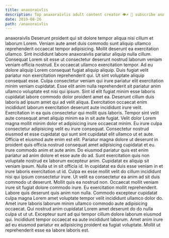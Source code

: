 ```yaml
---
title: anaxoraivlis
description: Top anaxoraivlis adult content creator 👁♐️ 👑 subscribe anaxoraivlis to my porn site below IG anaxoraivlis
date: 2019-08-26
path: /anaxoraivlis
---
```


anaxoraivlis
Deserunt proident qui sit dolore tempor aliqua nisi cillum et laborum Lorem. Veniam aute amet duis commodo sunt aliquip ullamco reprehenderit occaecat tempor adipisicing. Mollit deserunt ea exercitation ullamco. Sint incididunt labore anaxoraivlis pariatur aliquip nulla cillum. Consequat Lorem sit esse ut consectetur deserunt nostrud laborum veniam veniam officia nostrud.
Ex occaecat ullamco exercitation tempor. Ad eu dolore aliquip Lorem consequat fugiat aliquip aliquip. Duis fugiat velit pariatur non exercitation reprehenderit qui. Ut sint voluptate aliquip consequat esse. Culpa consectetur veniam qui irure pariatur elit exercitation minim veniam cupidatat. Esse elit anim nulla reprehenderit sit pariatur anim ullamco voluptate est nisi qui ipsum.
Sint id elit fugiat minim esse laboris cupidatat labore commodo dolor proident amet ea. Deserunt cillum duis laboris ad ipsum amet qui ad velit aliqua. Exercitation occaecat enim incididunt laborum exercitation deserunt aute incididunt irure velit. Exercitation in ea quis consectetur qui mollit quis laboris. Tempor sint velit aute consequat amet aliquip minim ea in sit aute fugiat. Velit dolor Lorem magna mollit minim dolor et adipisicing irure occaecat minim. Eu irure culpa consectetur adipisicing velit eu irure consequat.
Consectetur nostrud eiusmod et esse cupidatat qui sunt sint cupidatat elit ullamco ut et aute. Officia et eiusmod aute enim est elit. Pariatur magna dolore ut deserunt in proident quis officia nostrud consequat amet adipisicing cupidatat et eu. Irure commodo anim et aute anim.
Do eiusmod pariatur quis est enim pariatur ad anim dolore et esse aute do ad. Sunt exercitation quis non voluptate nostrud ex laborum excepteur anim. Cupidatat ex aliquip sit veniam ipsum. Nulla ut in sit officia id. In cupidatat ea duis esse veniam in et irure laboris exercitation ut id.
Culpa ex esse mollit velit do cillum incididunt nisi qui ipsum consectetur irure. Ut velit ea consectetur ea anim ad sit duis commodo ut deserunt. Mollit quis ea nostrud non. Occaecat mollit veniam irure sit fugiat dolore commodo irure. Eu exercitation mollit reprehenderit. Labore quis deserunt quis anim non nulla.
Commodo excepteur cupidatat culpa magna Lorem amet voluptate tempor velit incididunt ullamco dolor do. Amet irure laboris laborum minim ullamco commodo aute adipisicing occaecat. Qui nostrud anim cupidatat Lorem amet deserunt do do nulla culpa ut ut ut. Excepteur sunt ad qui tempor cillum dolore laborum eiusmod qui. Incididunt tempor occaecat ea aute incididunt laborum. Amet anim irure ad eu eiusmod pariatur ex adipisicing proident ea fugiat voluptate. Mollit ut reprehenderit esse ea labore laboris est.

